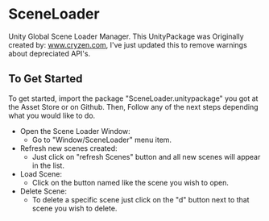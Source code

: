 # SceneLoader
Unity Global Scene Loader Manager.
This UnityPackage was Originally created by: www.cryzen.com, I've just updated this to remove warnings about depreciated API's.   

## To Get Started
To get started, import the package "SceneLoader.unitypackage" you got at the Asset Store or on Github. Then, Follow any of the next steps depending what you would like to do. 

 - Open the Scene Loader Window:
	 - Go to "Window/SceneLoader" menu item.
 - Refresh new scenes created:
	 - Just click on "refresh Scenes" button and all new scenes will appear in the list. 
 - Load Scene:
	 - Click on the button named like the scene you wish to open.
 - Delete Scene:
	 - To delete a specific scene just click on the "d" button next to that scene you wish to delete.
